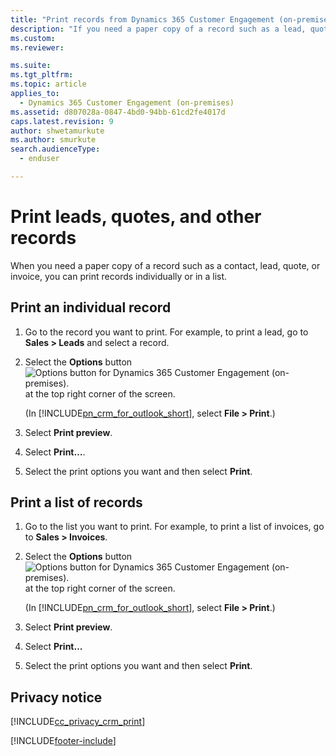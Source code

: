 ```yaml
---
title: "Print records from Dynamics 365 Customer Engagement (on-premises)"
description: "If you need a paper copy of a record such as a lead, quote, or invoice, this page walks you through the steps to print records individually or as a list."
ms.custom: 
ms.reviewer: 

ms.suite: 
ms.tgt_pltfrm: 
ms.topic: article
applies_to: 
  - Dynamics 365 Customer Engagement (on-premises)
ms.assetid: d807028a-0847-4bd0-94bb-61cd2fe4017d
caps.latest.revision: 9
author: shwetamurkute
ms.author: smurkute
search.audienceType: 
  - enduser

---
```

# Print leads, quotes, and other records

When you need a paper copy of a record such as a contact, lead, quote, or invoice, you can print records individually or in a list.   

## Print an individual record  
  
1. Go to the record you want to print. For example, to print a lead, go to **Sales > Leads** and select a record.  
  
2. Select the **Options**  button ![Options button for Dynamics 365 Customer Engagement (on-premises).](../basics/media/options-button.png "Options button for Dynamics 365 Customer Engagement (on-premises)") at the top right corner of the screen.  
  
    (In [!INCLUDE[pn_crm_for_outlook_short](../includes/pn-crm-for-outlook-short.md)], select **File > Print**.)  
  
3. Select **Print preview**.  
  
4. Select **Print…**.  
  
5. Select the print options you want and then select **Print**.  
  
## Print a list of records  
  
1. Go to the list you want to print. For example, to print a list of invoices, go to **Sales > Invoices**.  
  
2. Select the **Options**  button ![Options button for Dynamics 365 Customer Engagement (on-premises).](../basics/media/options-button.png "Options button for Dynamics 365 Customer Engagement (on-premises)") at the top right corner of the screen.  
  
    (In [!INCLUDE[pn_crm_for_outlook_short](../includes/pn-crm-for-outlook-short.md)], select **File > Print**.)  
  
3. Select **Print preview**.  
  
4. Select **Print…**  
  
5. Select the print options you want and then select **Print**.  
  
## Privacy notice  
[!INCLUDE[cc_privacy_crm_print](../includes/cc-privacy-crm-print.md)]
  

 


[!INCLUDE[footer-include](../../../includes/footer-banner.md)]
